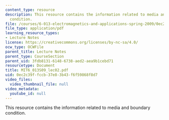 ```yaml
---
content_type: resource
description: This resource contains the information related to media and boundary
  condition.
file: /courses/6-013-electromagnetics-and-applications-spring-2009/0ec2c39ffccb37e83b43f6f59868f8d7_MIT6_013S09_lec02.pdf
file_type: application/pdf
learning_resource_types:
- Lecture Notes
license: https://creativecommons.org/licenses/by-nc-sa/4.0/
ocw_type: OCWFile
parent_title: Lecture Notes
parent_type: CourseSection
parent_uid: 3fdb8131-6148-6738-aed2-aea9b1cebd71
resourcetype: Document
title: MIT6_013S09_lec02.pdf
uid: 0ec2c39f-fccb-37e8-3b43-f6f59868f8d7
video_files:
  video_thumbnail_file: null
video_metadata:
  youtube_id: null
---
```

This resource contains the information related to media and boundary condition.